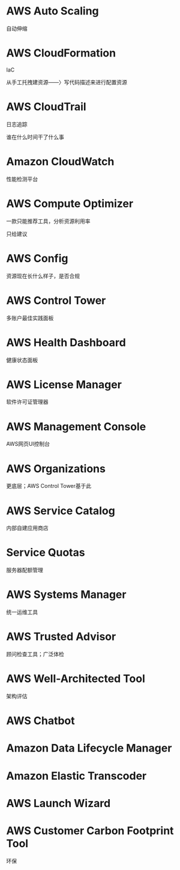 # AWS Auto Scaling

自动伸缩

# AWS CloudFormation

IaC

从手工托拽建资源——〉写代码描述来进行配置资源

# AWS CloudTrail

日志追踪

谁在什么时间干了什么事

# Amazon CloudWatch

性能检测平台

# AWS Compute Optimizer

一款只能推荐工具，分析资源利用率

只给建议

# AWS Config

资源现在长什么样子，是否合规

# AWS Control Tower

多账户最佳实践面板

# AWS Health Dashboard

健康状态面板

# AWS License Manager

软件许可证管理器

# AWS Management Console

AWS网页UI控制台

# AWS Organizations

更底层；AWS Control Tower基于此

# AWS Service Catalog

内部自建应用商店

# Service Quotas

服务器配额管理

# AWS Systems Manager

统一运维工具

# AWS Trusted Advisor

顾问检查工具；广泛体检

# AWS Well-Architected Tool

架构评估

# AWS Chatbot 

# Amazon Data Lifecycle Manager 

# Amazon Elastic Transcoder 

# AWS Launch Wizard

# AWS Customer Carbon Footprint Tool

环保